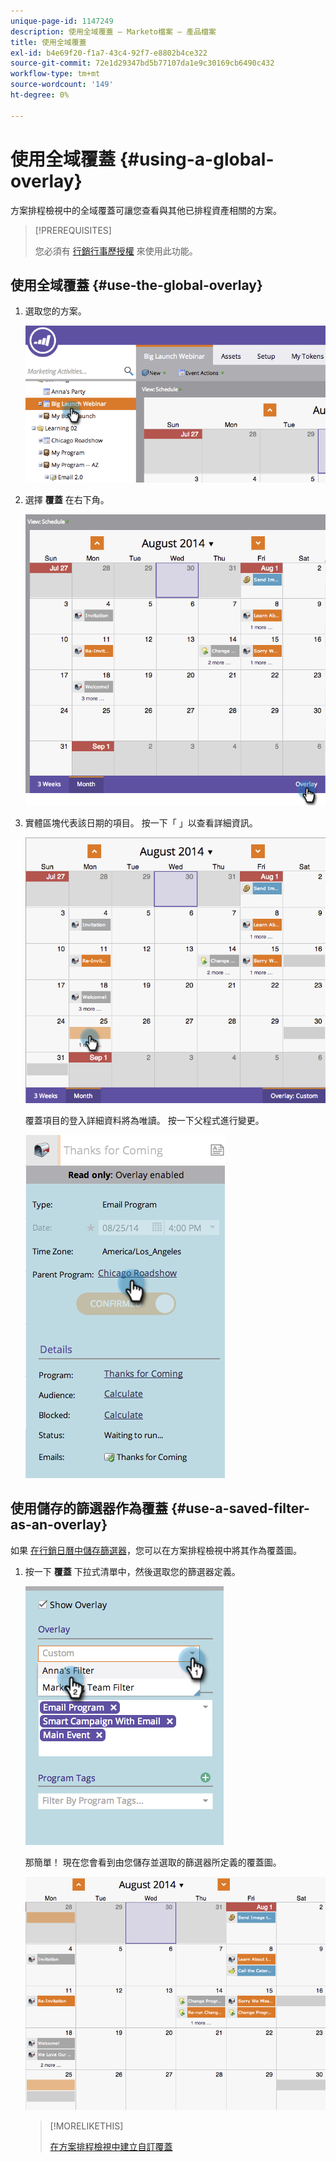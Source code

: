 ```yaml
---
unique-page-id: 1147249
description: 使用全域覆蓋 — Marketo檔案 — 產品檔案
title: 使用全域覆蓋
exl-id: b4e69f20-f1a7-43c4-92f7-e8802b4ce322
source-git-commit: 72e1d29347bd5b77107da1e9c30169cb6490c432
workflow-type: tm+mt
source-wordcount: '149'
ht-degree: 0%

---
```


# 使用全域覆蓋 {#using-a-global-overlay}

方案排程檢視中的全域覆蓋可讓您查看與其他已排程資產相關的方案。

>[!PREREQUISITES]
>
>您必須有 [行銷行事歷授權](/help/marketo/product-docs/core-marketo-concepts/marketing-calendar/understanding-the-calendar/issue-revoke-a-marketing-calendar-license.md) 來使用此功能。

## 使用全域覆蓋 {#use-the-global-overlay}

1. 選取您的方案。

   ![](assets/image2014-9-24-10-16-4.png)

1. 選擇 **覆蓋** 在右下角。

   ![](assets/image2014-9-24-10-3a16-3a9.png)

1. 實體區塊代表該日期的項目。 按一下「 」以查看詳細資訊。

   ![](assets/image2014-9-24-10-3a16-3a14.png)

   覆蓋項目的登入詳細資料將為唯讀。 按一下父程式進行變更。

   ![](assets/image2014-9-24-10-3a16-3a19.png)

## 使用儲存的篩選器作為覆蓋 {#use-a-saved-filter-as-an-overlay}

如果 [在行銷日曆中儲存篩選器](/help/marketo/product-docs/core-marketo-concepts/marketing-calendar/working-with-the-calendar/saving-a-filter-definition-in-the-marketing-calendar.md)，您可以在方案排程檢視中將其作為覆蓋圖。

1. 按一下 **覆蓋** 下拉式清單中，然後選取您的篩選器定義。

   ![](assets/image2014-9-24-10-3a16-3a26.png)

   那簡單！ 現在您會看到由您儲存並選取的篩選器所定義的覆蓋圖。

   ![](assets/image2014-9-24-10-3a16-3a31.png)

   >[!MORELIKETHIS]
   >
   >[在方案排程檢視中建立自訂覆蓋](/help/marketo/product-docs/core-marketo-concepts/programs/program-schedule-view/creating-custom-overlays-in-program-schedule-view.md)
